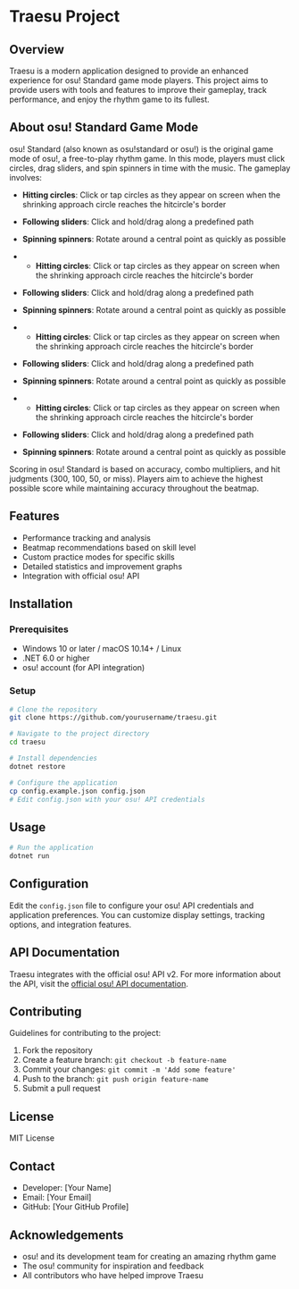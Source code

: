 # Traesu Project

## Overview
Traesu is a modern application designed to provide an enhanced experience for osu! Standard game mode players. This project aims to provide users with tools and features to improve their gameplay, track performance, and enjoy the rhythm game to its fullest.

## About osu! Standard Game Mode
osu! Standard (also known as osu!standard or osu!) is the original game mode of osu!, a free-to-play rhythm game. In this mode, players must click circles, drag sliders, and spin spinners in time with the music. The gameplay involves:

- **Hitting circles**: Click or tap circles as they appear on screen when the shrinking approach circle reaches the hitcircle's border
- **Following sliders**: Click and hold/drag along a predefined path
- **Spinning spinners**: Rotate around a central point as quickly as possible

- - **Hitting circles**: Click or tap circles as they appear on screen when the shrinking approach circle reaches the hitcircle's border
- **Following sliders**: Click and hold/drag along a predefined path
- **Spinning spinners**: Rotate around a central point as quickly as possible

- - **Hitting circles**: Click or tap circles as they appear on screen when the shrinking approach circle reaches the hitcircle's border
- **Following sliders**: Click and hold/drag along a predefined path
- **Spinning spinners**: Rotate around a central point as quickly as possible

- - **Hitting circles**: Click or tap circles as they appear on screen when the shrinking approach circle reaches the hitcircle's border
- **Following sliders**: Click and hold/drag along a predefined path
- **Spinning spinners**: Rotate around a central point as quickly as possible

Scoring in osu! Standard is based on accuracy, combo multipliers, and hit judgments (300, 100, 50, or miss). Players aim to achieve the highest possible score while maintaining accuracy throughout the beatmap.

## Features
- Performance tracking and analysis
- Beatmap recommendations based on skill level
- Custom practice modes for specific skills
- Detailed statistics and improvement graphs
- Integration with official osu! API

## Installation

### Prerequisites
- Windows 10 or later / macOS 10.14+ / Linux
- .NET 6.0 or higher
- osu! account (for API integration)

### Setup
```bash
# Clone the repository
git clone https://github.com/yourusername/traesu.git

# Navigate to the project directory
cd traesu

# Install dependencies
dotnet restore

# Configure the application
cp config.example.json config.json
# Edit config.json with your osu! API credentials
```

## Usage
```bash
# Run the application
dotnet run
```

## Configuration
Edit the `config.json` file to configure your osu! API credentials and application preferences. You can customize display settings, tracking options, and integration features.

## API Documentation
Traesu integrates with the official osu! API v2. For more information about the API, visit the [official osu! API documentation](https://osu.ppy.sh/docs/index.html).

## Contributing
Guidelines for contributing to the project:

1. Fork the repository
2. Create a feature branch: `git checkout -b feature-name`
3. Commit your changes: `git commit -m 'Add some feature'`
4. Push to the branch: `git push origin feature-name`
5. Submit a pull request

## License
MIT License

## Contact
- Developer: [Your Name]
- Email: [Your Email]
- GitHub: [Your GitHub Profile]

## Acknowledgements
- osu! and its development team for creating an amazing rhythm game
- The osu! community for inspiration and feedback
- All contributors who have helped improve Traesu

